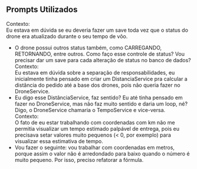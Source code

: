 ## Prompts Utilizados
Contexto:<br>
Eu estava em dúvida se eu deveria fazer um save toda vez que o status do drone era atualizado durante o seu tempo de vôo.
- O drone possui outros status também, como CARREGANDO, RETORNANDO, entre outros. Como faço esse controle de status? Vou precisar dar um save para cada alteração de status no banco de dados?<br>
Contexto: <br>
Eu estava em dúvida sobre a separação de responsabilidades, eu inicialmente tinha pensado em criar um DistanciaService pra calcular a distância do pedido até a base dos drones, pois não queria fazer no DroneService.
- Eu digo esse DistânciaService, faz sentido? Eu até tinha pensado em fazer no DroneService, mas não faz muito sentido e daria um loop, né? Digo, o DroneService chamaria o TempoService e vice-versa.<br>
Contexto: <br>
O fato de eu estar trabalhando com coordenadas com km não me permitia visualizar um tempo estimado palpável de entrega, pois eu precisava setar valores muito pequenos (< 0, por exemplo) para visualizar essa estimativa de tempo.
- Vou fazer o seguinte: vou trabalhar com coordenadas em metros, porque assim o valor não é arredondado para baixo quando o número é muito pequeno. Por isso, preciso refatorar a fórmula.
  
